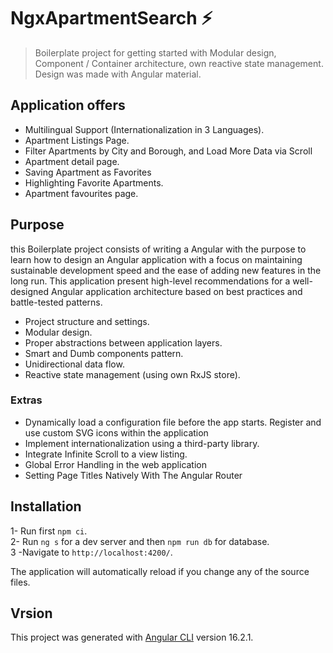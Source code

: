 # NgxApartmentSearch ⚡

> Boilerplate project for getting started with Modular design, Component / Container architecture, own reactive state management. Design was made with Angular material.

## Application offers
- Multilingual Support (Internationalization in 3 Languages).
- Apartment Listings Page.
- Filter Apartments by City and Borough, and Load More Data via Scroll
- Apartment detail page.
- Saving Apartment as Favorites
- Highlighting Favorite Apartments.
- Apartment favourites page.

## Purpose
this Boilerplate project consists of writing a Angular with the purpose to learn how to design an Angular application with a focus on maintaining sustainable development speed and the ease of adding new features in the long run.
This application present high-level recommendations for a well-designed Angular application architecture based on best practices and battle-tested patterns.

- Project structure and settings.
- Modular design.
- Proper abstractions between application layers.
- Smart and Dumb components pattern.
- Unidirectional data flow.
- Reactive state management (using own RxJS store).

### Extras
- Dynamically load a configuration file before the app starts.</div>
 Register and use custom SVG icons within the application</div>
- Implement internationalization using a third-party library.</div>
- Integrate Infinite Scroll to a view listing.</div>
- Global Error Handling in the web application</div>
- Setting Page Titles Natively With The Angular Router</div>


## Installation

1- Run first `npm ci`.  
2- Run `ng s` for a dev server and then `npm run db` for database.  
3 -Navigate to `http://localhost:4200/`.  

The application will automatically reload if you change any of the source files.


## Vrsion
This project was generated with [Angular CLI](https://github.com/angular/angular-cli) version 16.2.1.
